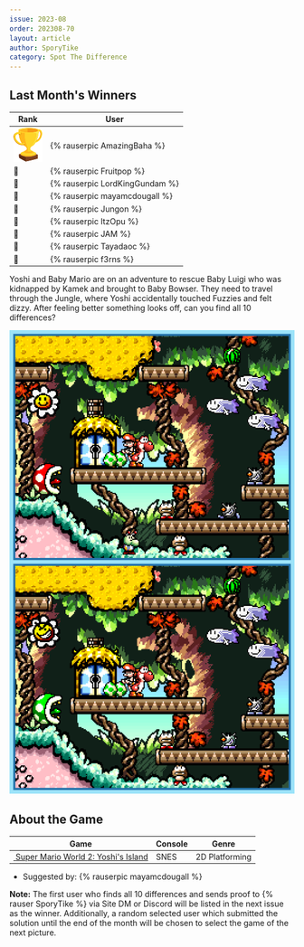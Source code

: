 ```yaml
---
issue: 2023-08
order: 202308-70
layout: article
author: SporyTike
category: Spot The Difference
---
```


## Last Month's Winners

<table><thead><tr><th>Rank</th><th>User</th></tr></thead><tbody>
  <tr><td><img src="../../img/trophy_small.png"/></td><td><div class="bingo-winner-small">{% rauserpic AmazingBaha %}</div></td></tr>
  <tr><td>🥈</td><td>{% rauserpic Fruitpop %}</td></tr>
  <tr><td>🥉</td><td>{% rauserpic LordKingGundam %}</td></tr>
  <tr><td>🏅</td><td>{% rauserpic mayamcdougall %}</td></tr>
  <tr><td>🏅</td><td>{% rauserpic Jungon %}</td></tr>
  <tr><td>🏅</td><td>{% rauserpic ItzOpu %}</td></tr>
  <tr><td>🏅</td><td>{% rauserpic JAM %}</td></tr>
  <tr><td>🏅</td><td>{% rauserpic Tayadaoc %}</td></tr>
  <tr><td>🏅</td><td>{% rauserpic f3rns %}</td></tr>
</tbody></table>

Yoshi and Baby Mario are on an adventure to rescue Baby Luigi who was kidnapped by Kamek and brought to Baby Bowser. They need to travel through the Jungle, where Yoshi accidentally touched Fuzzies and felt dizzy. After feeling better something looks off, can you find all 10 differences?

<p align="center">
  <img src="img/Fun/SpotTheDifference.png" />
</p>

## About the Game

| Game                                                                                                                                                                                                                                            | Console | Genre          |
| ----------------------------------------------------------------------------------------------------------------------------------------------------------------------------------------------------------------------------------------------- | ------- | -------------- |
| <a class="gameicon-link" href="https://retroachievements.org/game/558" target="_blank" rel="noopener"> <img class="gameicon" src="https://retroachievements.org/Images/061087.png" alt=""> <span>Super Mario World 2: Yoshi's Island</span></a> | SNES    | 2D Platforming |


* Suggested by: {% rauserpic mayamcdougall %}

**Note:** The first user who finds all 10 differences and sends proof to {% rauser SporyTike %} via Site DM or Discord will be listed in the next issue as the winner. Additionally, a random selected user which submitted the solution until the end of the month will be chosen to select the game of the next picture.
